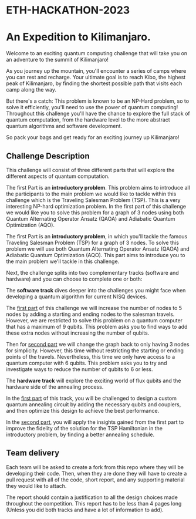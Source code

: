 # ETH-HACKATHON-2023
# An Expedition to Kilimanjaro.

Welcome to an exciting quantum computing challenge that will take you on an adventure to the summit of Kilimanjaro!

As you journey up the mountain, you'll encounter a series of camps where you can rest and recharge. Your ultimate goal is to reach Kibo, the highest peak of Kilimanjaro, by finding the shortest possible path that visits each camp along the way.

But there's a catch: This problem is known to be an NP-Hard problem, so to solve it efficiently, you'll need to use the power of quantum computing! Throughout this challenge you'll have the chance to explore the full stack of quantum computation, from the hardware level to the more abstract quantum algorithms and software development.

So pack your bags and get ready for an exciting journey up Kilimanjaro!


## Challenge Description

This challenge will consist of three different parts that will explore the different aspects of quantum computation. 

The first Part is an **introductory problem**. This problem aims to introduce all the participants to the main problem we would like to tackle within this challenge which is  the Traveling Salesman Problem (TSP). This is a very interesting NP-hard optimization problem. In the first part of this challenge we would like you to solve this problem for a graph of 3 nodes using both Quantum Alternating Operator Ansatz (QAOA) and Adiabatic Quantum Optimization (AQO).

The first Part is an **introductory problem**, in which you'll tackle the famous Traveling Salesman Problem (TSP) for a graph of 3 nodes. To solve this problem we will use both Quantum Alternating Operator Ansatz (QAOA) and Adiabatic Quantum Optimization (AQO). This part aims to introduce you to the main problem we'll tackle in this challenge.

Next, the challenge splits into two complementary tracks (software and hardware) and you can choose to complete one or both:

The **software track** dives deeper into the challenges you might face when developing a quantum algorithm for current NISQ devices.

The <u>first part</u> of this challenge we will increase the number of nodes to 5 nodes by adding a starting and ending nodes to the salesman travels. However, we are restricted to solve this problem on a quantum computer that has a maximum of 9 qubits. This problem asks you to find ways to add these extra nodes without increasing the number of qubits. 

Then for <u>second part</u> we will change the graph back to only having 3 nodes for simplicity. However, this time without restricting the starting or ending points of the travels. Nevertheless, this time we only have access to a quantum computer with 6 qubits. This problem asks you to try and investigate ways to reduce the number of qubits to 6 or less. 

The **hardware track** will explore the exciting world of flux qubits and the hardware side of the annealing process.

In the <u>first part</u> of this track, you will be challenged to design a custom quantum annealing circuit by adding the necessary qubits and couplers, and then optimize this design to achieve the best performance. 

In the <u>second part</u>, you will apply the insights gained from the first part to improve the fidelity of the solution for the TSP Hamiltonian in the introductory problem, by finding a better annealing schedule.


## Team delivery

Each team will be asked to create a fork from this repo where they will be developing their code. Then, when they are done they will have to create a pull request with all of the code, short report, and any supporting material they would like to attach. 

The report should contain a justification to all the design choices made throughout the competition. This report has to be less than 4 pages long (Unless you did both tracks and have a lot of information to add). 

